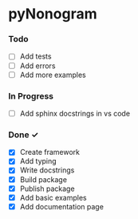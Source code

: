 # pyNonogram

### Todo

- [ ] Add tests
- [ ] Add errors
- [ ] Add more examples

### In Progress

- [ ] Add sphinx docstrings in vs code

### Done ✓

- [x] Create framework
- [x] Add typing
- [x] Write docstrings
- [x] Build package
- [x] Publish package
- [x] Add basic examples
- [x] Add documentation page